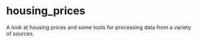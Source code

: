 # housing_prices
A look at housing prices and some tools for processing data from a variety of sources.
